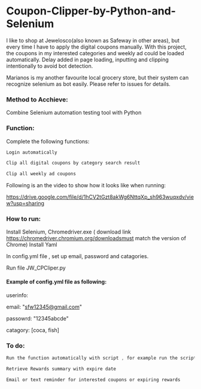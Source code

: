 # Coupon-Clipper-by-Python-and-Selenium

I like to shop at Jewelosco(also known as Safeway in other areas), but every time I have to apply the digital coupons manually. With this project, the coupons in my interested categories and weekly ad could be loaded automatically. Delay added in page loading, inputting and clipping intentionally to avoid bot detection.

Marianos is my another favourite local grocery store, but their system can recognize selenium as bot easily. Please refer to issues for details.

### Method to Acchieve:
Combine Selenium automation testing tool with Python 

### Function:
Complete the following functions:
```css
Login automatically

Clip all digital coupons by category search result

Clip all weekly ad coupons
```
Following is an the video to show how it looks like when running:

https://drive.google.com/file/d/1hCV2tGzt8akWg6NttqXp_sh963wuqxdv/view?usp=sharing
### How to run:
Install Selenium, Chromedriver.exe
( download link https://chromedriver.chromium.org/downloadsmust match the version of Chrome)
Install Yaml

In config.yml file , set up email, password and catagories.

Run file JW_CPCliper.py

#### Example of config.yml file as following:

userinfo:

   email: "sfw12345@gmail.com"
  
   passowrd: "12345abcde"
  
catagory: [coca, fish]


### To do:
```css
Run the function automatically with script , for example run the script every Wednesday  at night

Retrieve Rewards summary with expire date

Email or text reminder for interested coupons or expiring rewards

```

